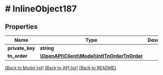 # # InlineObject187

## Properties

Name | Type | Description | Notes
------------ | ------------- | ------------- | -------------
**private_key** | **string** |  | [optional]
**tn_order** | [**\OpenAPI\Client\Model\IntlTnOrderTnOrder**](IntlTnOrderTnOrder.md) |  | [optional]

[[Back to Model list]](../../README.md#models) [[Back to API list]](../../README.md#endpoints) [[Back to README]](../../README.md)
